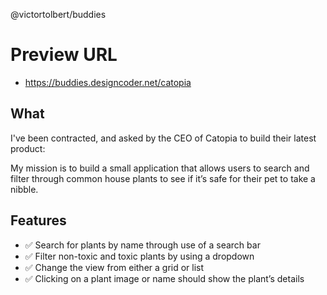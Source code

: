 @victortolbert/buddies

# Preview URL

- <https://buddies.designcoder.net/catopia>

## What

I've been contracted, and asked by the CEO of Catopia to build their latest product:

My mission is to build a small application that allows users to search and filter through common house plants to see if it’s safe for their pet to take a nibble.

## Features

- ✅ Search for plants by name through use of a search bar
- ✅ Filter non-toxic and toxic plants by using a dropdown
- ✅ Change the view from either a grid or list
- ✅ Clicking on a plant image or name should show the plant’s details
